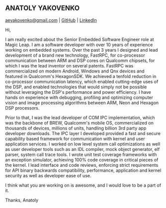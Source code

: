 ANATOLY YAKOVENKO
-----------------

aeyakovenko@gmail.com   |   [GitHub](https://github.com/aeyakovenko)   |   [LinkedIn](https://www.linkedin.com/profile/view?id=312504086)

Hi,

I am really excited about the Senior Embedded Software Engineer role at Magic Leap.  I am a software developer with over 10 years of experience working on embedded systems. Over the past 3 years I designed and lead development of a brand new technology, FastRPC, for co-processor communication between ARM and DSP cores on Qualcomm chipsets, for which I was the lead inventor on several patents.  FastRPC was commercialized on modern Android, Windows and Qnx devices and featured in Qualcomm's HexagonSDK.  We achieved a tenfold reduction in co-processor communication latency, which enabled cutting-edge uses of the DSP, and enabled technologies that would simply not be possible without leveraging the DSP's performance and power efficiency.  I have hands on experience with debugging, profiling and optimizing computer vision and image processing algorithms between ARM, Neon and Hexagon DSP processors.

Prior to that, I was the lead developer of COM IPC implementation, which was the backbone of BREW, Qualcomm's mobile OS, commercialized  on thousands of devices, millions of units, handling billion 3rd party app developer downloads.  The IPC layer I developed provided a fast and secure capability based framework for communication with kernel and user application services.  I worked on low level system call optimizations as well as user developer tools such as an IDL compiler, mock object generator, elf parser, system call trace tools.  I wrote unit test coverage frameworks with an exception simulator, achieving 100% code coverage in critical pieces of the kernel.  I lead interface and code reviews, enforcing strict requirements for API binary backwards compatibility, performance, application and kernel security as well as developer ease of use.

I think what you are working on is awesome, and I would love to be a part of it.

Thanks,
Anatoly

